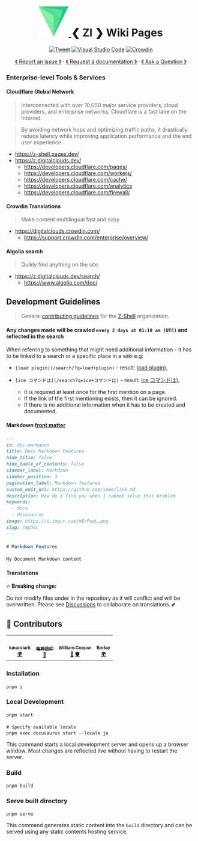 <h1 align="center">
  <a href="https://github.com/z-shell/zi">
    <img src="https://github.com/z-shell/zi/raw/main/docs/images/logo.svg" alt="Logo" width="80" height="80">
  </a>
❮ ZI ❯ Wiki Pages
</h1><div align="center">

[![Tweet][twitter-badge]][twitter-link]
[![Visual Studio Code](https://img.shields.io/badge/--007ACC?logo=visual%20studio%20code&logoColor=ffffff)](https://open.vscode.dev/z-shell/z-shell.pages.dev)
[![Crowdin](https://badges.crowdin.net/e/f108c12713ee8526ac878d5671ad6e29/localized.svg)](https://digitalclouds.crowdin.com/z-shell)

<a href="https://github.com/z-shell/zi/issues/new?assignees=&labels=bug+%F0%9F%90%9E&template=01_bug_report.yml&title=bug%3A+">《
Report an issue 》</a> ·
<a href="https://github.com/z-shell/z-shell.pages.dev/issues/new?assignees=&labels=documentation+%F0%9F%92%A1&template=01_request_documentation.yml&title=feat%3A+">《
Request a documentation 》</a> · <a href="https://github.com/z-shell/zi/discussions">《 Ask a Question 》</a>

</div>

### Enterprise-level Tools & Services

#### Cloudflare Global Network

> Interconnected with over 10,000 major service providers, cloud providers, and enterprise networks, Cloudflare is a
> fast lane on the Internet.

> By avoiding network hops and optimizing traffic paths, it drastically reduce latency while improving application
> performance and the end user experience.

- <https://z-shell.pages.dev/>
- <https://z.digitalclouds.dev/>
  - <https://developers.cloudflare.com/pages/>
  - <https://developers.cloudflare.com/workers/>
  - <https://developers.cloudflare.com/cache/>
  - <https://developers.cloudflare.com/analytics>
  - <https://developers.cloudflare.com/firewall/>

#### Crowdin Translations

> Make content multilingual fast and easy

- <https://digitalclouds.crowdin.com/>
  - <https://support.crowdin.com/enterprise/overview/>

#### Algolia search

> Quikly find anything on the site.

- <https://z.digitalclouds.dev/search/>
  - <https://www.algolia.com/doc/>

## Development Guidelines

> General [contributing guidelines](https://github.com/z-shell/zi/blob/main/docs/CONTRIBUTING.md) for the
> [Z-Shell](https://github.com/z-shell) organization.

#### Any changes made will be crawled `every 2 days at 01:10 am (UTC)` and reflected in the search

When referring to something that might need additional information - it has to be linked to a search or a specific place
in a wiki e.g:

- `[load plugin](/search/?q=load+plugin)` - result: [load plugin](https://z-shell.pages.dev/search/?q=load+plugin)),
- `[ice コマンドは](/search?q=ice+コマンドは)` - result:
  [ice コマンドは](https://z-shell.pages.dev/ja/search?q=ice+%E3%82%B3%E3%83%9E%E3%83%B3%E3%83%89%E3%81%AF)),

  - It is required at least once for the first mention on a page.
  - If the link of the first mentioning exists, then it can be ignored.
  - If there is no additional information when it has to be created and documented.

#### Markdown [front matter](https://docusaurus.io/docs/api/plugins/@docusaurus/plugin-content-docs#markdown-front-matter)

```md
---
id: doc-markdown
title: Docs Markdown Features
hide_title: false
hide_table_of_contents: false
sidebar_label: Markdown
sidebar_position: 3
pagination_label: Markdown features
custom_edit_url: https://github.com/some/link.md
description: How do I find you when I cannot solve this problem
keywords:
  - docs
  - docusaurus
image: https://i.imgur.com/mErPwqL.png
slug: /myDoc
---

# Markdown Features

My Document Markdown content
```

#### Translations

🔥 **Breaking change:**

Do not modify files under in the repository as it will conflict and will be overwritten. Please see
[Discussions](https://github.com/z-shell/zw/discussions/73) to collaborate on translations. 💕

## 🥇 Contributors

<!-- ALL-CONTRIBUTORS-LIST:START - Do not remove or modify this section -->
<!-- prettier-ignore-start -->
<!-- markdownlint-disable -->
<table>
  <tr>
    <td align="center"><a href="https://github.com/lunarxlark"><img src="https://avatars.githubusercontent.com/u/18758150?v=4?s=80" width="80px;" alt=""/><br /><sub><b>lunarxlark</b></sub></a><br /><a href="#translation-lunarxlark" title="Translation">🌍</a></td>
    <td align="center"><a href="https://github.com/the-ryujin"><img src="https://avatars.githubusercontent.com/u/98503588?v=4?s=80" width="80px;" alt=""/><br /><sub><b>竜神信仰</b></sub></a><br /><a href="#maintenance-the-ryujin" title="Maintenance">🚧</a></td>
    <td align="center"><a href="https://github.com/wicoop"><img src="https://avatars.githubusercontent.com/u/60315017?v=4?s=80" width="80px;" alt=""/><br /><sub><b>William Cooper</b></sub></a><br /><a href="#maintenance-wicoop" title="Maintenance">🚧</a> <a href="#security-wicoop" title="Security">🛡️</a></td>
    <td align="center"><a href="https://github.com/borley1211"><img src="https://avatars.githubusercontent.com/u/47778507?v=4?s=80" width="80px;" alt=""/><br /><sub><b>Borley</b></sub></a><br /><a href="#translation-borley1211" title="Translation">🌍</a></td>
  </tr>
</table>

<!-- markdownlint-restore -->
<!-- prettier-ignore-end -->

<!-- ALL-CONTRIBUTORS-LIST:END -->

### Installation

```shell
pnpm i
```

### Local Development

```shell
pnpm start

# Specify available locale
pnpm exec docusaurus start --locale ja
```

This command starts a local development server and opens up a browser window. Most changes are reflected live without
having to restart the server.

### Build

```shell
pnpm build
```

### Serve built directory

```shell
pnpm serve
```

This command generates static content into the `build` directory and can be served using any static contents hosting
service.

[twitter-badge]: https://badgen.net/badge/icon/twitter?icon=twitter&label
[twitter-acc]: https://twitter.com/zshell_zi
[twitter-link]:
  https://twitter.com/intent/tweet?text=A%20Swiss%20Army%20Knife%20for%20Zsh%20-%20Unix%20shell%20%20@zshell_zi&url=https://github.com/z-shell/zi&hashtags=zsh,zi,zshell
